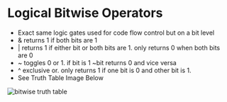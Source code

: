 # Logical Bitwise Operators

- Exact same logic gates used for code flow control but on a bit level
- & returns 1 if both bits are 1
- | returns 1 if either bit or both bits are 1. only returns 0 when both bits are 0
- ~ toggles 0 or 1. if bit is 1 ~bit returns 0 and vice versa
- ^ exclusive or. only returns 1 if one bit is 0 and other bit is 1. 
- See Truth Table Image Below  
  
![bitwise truth table](https://i.imgur.com/FIIbgu4.png)